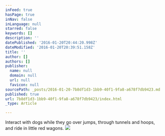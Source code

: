 ```yaml
---
inFeed: true
hasPage: true
inNav: false
inLanguage: null
starred: false
keywords: []
description: ''
datePublished: '2016-01-20T20:44:20.998Z'
dateModified: '2016-01-20T20:39:51.158Z'
title: ''
author: []
authors: []
publisher:
  name: null
  domain: null
  url: null
  favicon: null
sourcePath: _posts/2016-01-20-7b8df1d3-1bb9-40f1-9fa8-a678f7db9423.md
published: true
url: 7b8df1d3-1bb9-40f1-9fa8-a678f7db9423/index.html
_type: Article

---
```

Interact with dogs while they go over jumps, through tunnels and hoops, and ride in little red wagons.
![](https://the-grid-user-content.s3-us-west-2.amazonaws.com/56d5955d-63b8-4297-be36-c4968b6b7f68.png)